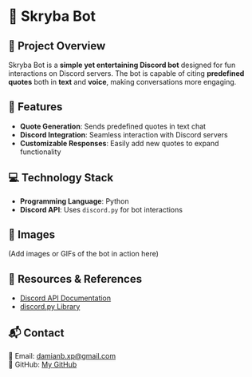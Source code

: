 # 🤖 Skryba Bot

## 📌 Project Overview
Skryba Bot is a **simple yet entertaining Discord bot** designed for fun interactions on Discord servers. The bot is capable of citing **predefined quotes** both in **text** and **voice**, making conversations more engaging.

## 🔧 Features
- **Quote Generation**: Sends predefined quotes in text chat
- **Discord Integration**: Seamless interaction with Discord servers
- **Customizable Responses**: Easily add new quotes to expand functionality

## 💻 Technology Stack
- **Programming Language**: Python
- **Discord API**: Uses `discord.py` for bot interactions

## 📸 Images
(Add images or GIFs of the bot in action here)

## 🔗 Resources & References
- [Discord API Documentation](https://discord.com/developers/docs/intro)
- [discord.py Library](https://discordpy.readthedocs.io/en/stable/)

## 📬 Contact
📧 Email: damianb.xp@gmail.com  
🐙 GitHub: [My GitHub](https://github.com/damianbxp)  
